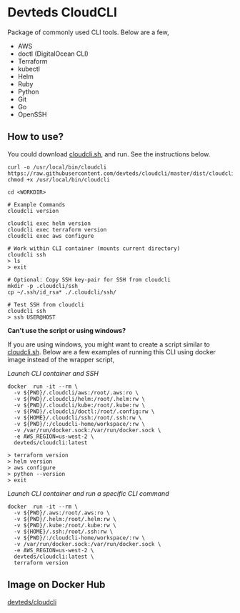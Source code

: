 # Devteds CloudCLI 

Package of commonly used CLI tools. Below are a few,

- AWS
- doctl (DigitalOcean CLI)
- Terraform
- kubectl
- Helm
- Ruby
- Python
- Git
- Go
- OpenSSH

## How to use?

You could download [cloudcli.sh](https://raw.githubusercontent.com/devteds/cloudcli/master/dist/cloudcli.sh), and run. See the instructions below.

```
curl -o /usr/local/bin/cloudcli https://raw.githubusercontent.com/devteds/cloudcli/master/dist/cloudcli.sh
chmod +x /usr/local/bin/cloudcli

cd <WORKDIR>

# Example Commands
cloudcli version

cloudcli exec helm version
cloudcli exec terraform version
cloudcli exec aws configure

# Work within CLI container (mounts current directory)
cloudcli ssh
> ls
> exit

# Optional: Copy SSH key-pair for SSH from cloudcli
mkdir -p .cloudcli/ssh
cp ~/.ssh/id_rsa* ./.cloudcli/ssh/

# Test SSH from cloudcli
cloudcli ssh
> ssh USER@HOST
```

**Can't use the script or using windows?**

If you are using windows, you might want to create a script similar to [cloudcli.sh](https://raw.githubusercontent.com/devteds/cloudcli/master/dist/cloudcli.sh). Below are a few examples of running this CLI using docker image instead of the wrapper script,

*Launch CLI container and SSH*

```
docker  run -it --rm \
  -v ${PWD}/.cloudcli/aws:/root/.aws:ro \
  -v ${PWD}/.cloudcli/helm:/root/.helm:rw \
  -v ${PWD}/.cloudcli/kube:/root/.kube:rw \
  -v ${PWD}/.cloudcli/doctl:/root/.config:rw \
  -v ${HOME}/.cloudcli/ssh:/root/.ssh:rw \  
  -v ${PWD}/:/cloudcli-home/workspace/:rw \
  -v /var/run/docker.sock:/var/run/docker.sock \
  -e AWS_REGION=us-west-2 \
  devteds/cloudcli:latest

> terraform version
> helm version
> aws configure
> python --version
> exit  
```

*Launch CLI container and run a specific CLI command*

```
docker  run -it --rm \
  -v ${PWD}/.aws:/root/.aws:ro \
  -v ${PWD}/.helm:/root/.helm:rw \
  -v ${PWD}/.kube:/root/.kube:rw \
  -v ${HOME}/.ssh:/root/.ssh:rw \
  -v ${PWD}/:/cloudcli-home/workspace/:rw \
  -v /var/run/docker.sock:/var/run/docker.sock \
  -e AWS_REGION=us-west-2 \
  devteds/cloudcli:latest \
  terraform version
```

## Image on Docker Hub

[devteds/cloudcli](https://hub.docker.com/r/devteds/cloudcli)
